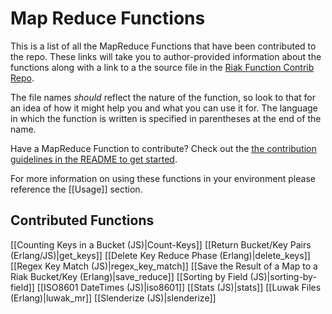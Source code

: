 # Map Reduce Functions

This is a list of all the MapReduce Functions that have been contributed to the repo. These links will take you to author-provided information about the functions along with a link to a the source file in the [Riak Function Contrib Repo](https://github.com/basho/riak_function_contrib).

The file names _should_ reflect the nature of the function, so look to that for an idea of how it might help you and what you can use it for. The language in which the function is written is specified in parentheses at the end of the name.

Have a MapReduce Function to contribute? Check out the [the contribution guidelines in the README to get started](https://github.com/basho/riak_function_contrib).

For more information on using these functions in your environment please reference the [[Usage]] section.

## Contributed Functions

[[Counting Keys in a Bucket (JS)|Count-Keys]]
[[Return Bucket/Key Pairs (Erlang/JS)|get_keys]]
[[Delete Key Reduce Phase (Erlang)|delete_keys]]
[[Regex Key Match (JS)|regex_key_match]]
[[Save the Result of a Map to a Riak Bucket/Key (Erlang)|save_reduce]]
[[Sorting by Field (JS)|sorting-by-field]]
[[ISO8601 DateTimes (JS)|iso8601]]
[[Stats (JS)|stats]]
[[Luwak Files (Erlang)|luwak_mr]]
[[Slenderize (JS)|slenderize]]
